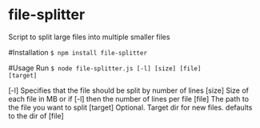 file-splitter
=============

Script to split large files into multiple smaller files

#Installation
<code>$ npm install file-splitter</code>

#Usage
Run <code>$ node file-splitter.js [-l] [size] [file] [target]</code>

  [-l]  Specifies that the file should be split by number of lines
  [size]  Size of each file in MB or if [-l] then the number of lines per file
  [file]    The path to the file you want to split
  [target]    Optional. Target dir for new files. defaults to the dir of [file]

